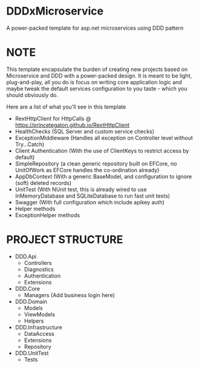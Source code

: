 # DDDxMicroservice
A power-packed template for asp.net microservices using DDD pattern

NOTE
==================================================
This template encapsulate the burden of creating new projects based on Microservice and DDD with a power-packed design.
It is meant to be light, plug-and-play, all you do is focus on writing core application logic and maybe tweak the default services configuration to you taste - which you should obviously do.

Here are a list of what you'll see in this template

- RextHttpClient for HttpCalls @ https://princetegaton.github.io/RextHttpClient
- HealthChecks (SQL Server and custom service checks)
- ExceptionMiddleware (Handles all exception on Controller level without Try...Catch)
- Client Authentication (With the use of ClientKeys to restrict access by default)
- SimpleRepository (a clean generic repository built on EFCore, no UnitOfWork as EFCore handles the co-ordination already)
- AppDbContext (With a generic BaseModel, and configuration to ignore (soft) deleted records)
- UnitTest (With NUnit test, this is already wired to use InMemoryDatabase and SQLiteDatabase to run fast unit tests)
- Swagger (With full configuration which include apikey auth)
- Helper methods
- ExceptionHelper methods


PROJECT STRUCTURE
==================================================
- DDD.Api
	- Controllers
	- Diagnostics
	- Authentication
	- Extensions
- DDD.Core
	- Managers (Add business login here)
- DDD.Domain
	- Models
	- ViewModels
	- Helpers
- DDD.Infrastructure
	- DataAccess
	- Extensions
	- Repository
- DDD.UnitTest
	- Tests
